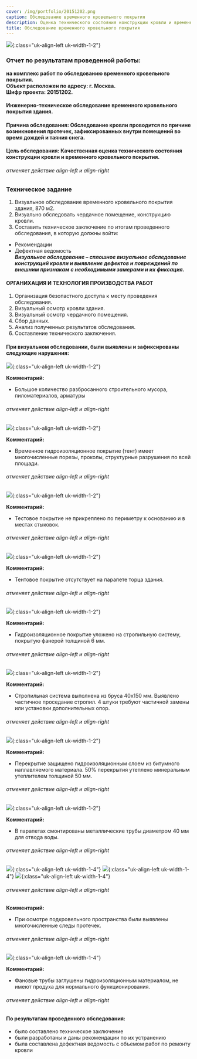 ```yaml
---
cover: /img/portfolio/20151202.png
caption: Обследование временного кровельного покрытия
description: Оценка технического состояния конструкции кровли и временного кровельного покрытия
title: Обследование временного кровельного покрытия
---
```


![](/img/portfolio/20151202.png){:class="uk-align-left uk-width-1-2"}

### **Отчет по результатам проведенной работы:**  
**на комплекс работ по обследованию временного кровельного покрытия.  
Объект расположен по адресу: г. Москва.  
Шифр проекта: 20151202.**  	

#### **Инженерно-техническое обследование временного кровельного покрытия здания.**
#### **Причина обследования:** Обследование кровли проводится по причине возникновения протечек, зафиксированных внутри помещений во время дождей и таяния снега.
#### **Цель обследования:** Качественная оценка технического состояния конструкции кровли и временного кровельного покрытия.
###### отменяет действие align-left и align-right

### **Техническое задание**  
1.	Визуальное обследование временного кровельного покрытия здания, 870 м2.  
2.	Визуально обследовать чердачное помещение, конструкцию кровли.  
3.	Составить техническое заключение по итогам проведенного обследования, в которую должны войти:  
- Рекомендации  
- Дефектная ведомость   
***Визуальное обследование – сплошное визуальное обследование конструкций кровли и выявление дефектов и повреждений по внешним признакам с необходимыми замерами и их фиксация.***

#### **ОРГАНИХАЦИЯ И ТЕХНОЛОГИЯ ПРОИЗВОДСТВА РАБОТ**  
1.	Организация безопастного доступа к месту проведения обследования.  
2.	Визуальный осмотр кровли здания.   
3.	Визуальный осмотр чердачного помещения.  
4.	Сбор данных.  
5.	Анализ полученных результатов обследования.  
6.	Составление технического заключения.  

#### **При визуальном обследовании, были выявлены и зафиксированы следующие нарушения:**
![](/img/portfolio/20151202/20151202.1.png){:class="uk-align-left uk-width-1-2"}
     
**Комментарий:**   
- Большое количество разбросанного строительного мусора, пиломатериалов, арматуры
###### отменяет действие align-left и align-right

![](/img/portfolio/20151202/20151202.2.png){:class="uk-align-left uk-width-1-2"}
    
**Комментарий:**   
- Временное гидроизоляционное покрытие (тент) имеет многочисленные порезы, проколы, структурные разрушения по всей площади.
###### отменяет действие align-left и align-right

![](/img/portfolio/20151202/20151202.3.png){:class="uk-align-left uk-width-1-2"}
 
**Комментарий:**   
- Тестовое покрытие не прикреплено по периметру к основанию и в местах стыковок.
###### отменяет действие align-left и align-right

![](/img/portfolio/20151202/20151202.4.png){:class="uk-align-left uk-width-1-2"}
    
**Комментарий:**   
- Тентовое покрытие отсутствует на парапете торца здания.
###### отменяет действие align-left и align-right

![](/img/portfolio/20151202/20151202.4.png){:class="uk-align-left uk-width-1-2"}
 
**Комментарий:**   
- Гидроизоляционное покрытие уложено на стропильную систему, покрытую фанерой толщиной 6 мм.
###### отменяет действие align-left и align-right

![](/img/portfolio/20151202/20151202.5.png){:class="uk-align-left uk-width-1-2"}
 
**Комментарий:**   
- Стропильная система выполнена из бруса 40х150 мм. Выявлено частичное проседание стропил. 4 штуки требуют частичной замены или установки дополнительных опор.
###### отменяет действие align-left и align-right

![](/img/portfolio/20151202/20151202.6.png){:class="uk-align-left uk-width-1-2"}
 
**Комментарий:**   
- Перекрытие защищено гидроизоляционным слоем из битумного наплавляемого материала. 50% перекрытия утеплено минеральным утеплителем толщиной 50 мм.
###### отменяет действие align-left и align-right

![](/img/portfolio/20151202/20151202.7.png){:class="uk-align-left uk-width-1-2"}
 
**Комментарий:**   
- В парапетах смонтированы металлические трубы диаметром 40 мм для отвода воды.
###### отменяет действие align-left и align-right

![](/img/portfolio/20151202/20151202.8.png){:class="uk-align-left uk-width-1-4"}
![](/img/portfolio/20151202/20151202.9.png){:class="uk-align-left uk-width-1-4"}
![](/img/portfolio/20151202/20151202.91.png){:class="uk-align-left uk-width-1-4"}
     
###### отменяет действие align-left и align-right
**Комментарий:**   
- При осмотре подкровельного пространства были выявлены многочисленные следы протечек.
###### отменяет действие align-left и align-right

![](/img/portfolio/20151202/20151202.92.png){:class="uk-align-left uk-width-1-4"}
 
**Комментарий:**   
- Фановые трубы заглушены гидроизоляционным материалом, не имеют продуха для нормального функционирования.
###### отменяет действие align-left и align-right

#### **По результатам проведенного обследования:**   
- было составлено техническое заключение     
- были разработаны и даны рекомендации по их устранению    
- была составлена дефектная ведомость с объемом работ по ремонту кровли    
